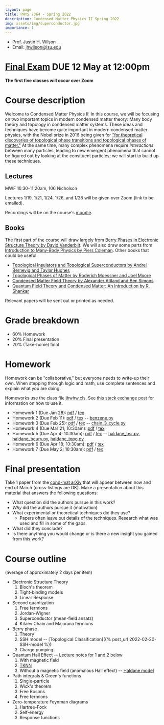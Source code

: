 ```yaml
---
layout: page
title: PHYS 7364 - Spring 2022
description: Condensed Matter Physics II Spring 2022 
img: assets/img/superconductor.jpg
importance: 1
---
```


- Prof. Justin H. Wilson
- Email: jhwilson@lsu.edu

# [Final Exam](/assets/pdf/phys7364_final.pdf) DUE 12 May at 12:00pm

**The first five classes will occur over Zoom**

# Course description

Welcome to Condensed Matter Physics II! In this course, we will be focusing on two important topics in modern condensed matter theory: Many body theory and topology in condensed matter systems. These ideas and techniques have become quite important in modern condensed matter physics, with the Nobel prize in 2016 being given for ["for theoretical discoveries of topological phase transitions and topological phases of matter."](https://www.nobelprize.org/prizes/physics/2016/summary/) At the same time, many complex phenomena require _interactions_ between many particles, leading to new emergent phenomena that cannot be figured out by looking at the consituent particles; we will start to build up these techniques. 

## Lectures

MWF 10:30-11:20am, 106 Nicholson

Lectures 1/19, 1/21, 1/24, 1/26, and 1/28 will be given over Zoom (link to be emailed).

Recordings will be on the course's [moodle](https://moodle.lsu.edu/login/index.php).

## Books

The first part of the course will draw largely from [Berry Phases in Electronic Structure Theory by David Vanderbilt](https://www.cambridge.org/core/books/berry-phases-in-electronic-structure-theory/DDD71CA4FE9AF5F3A2FB300E602F394A#). We will also draw some parts from [Introduction to Many-Body Physics by Piers Coleman](https://www.amazon.com/Introduction-Many-Body-Physics-Piers-Coleman/dp/0521864887). Other books that could be useful:

- [Topological Insulators and Topological Superconductors by Andrei Bernevig and Taylor Hughes](https://www.amazon.com/Topological-Insulators-Superconductors-Andrei-Bernevig/dp/069115175X)
- [Topological Phases of Matter by Roderich Moessner and Joel Moore](https://www.amazon.com/Topological-Phases-Matter-Roderich-Moessner/dp/1107105536)
- [Condensed Matter Field Theory by Alexander Altland and Ben Simons](https://www.amazon.com/Condensed-Matter-Theory-Alexander-Altland/dp/0521769752)
- [Quantum Field Theory and Condensed Matter: An Introduction by R. Shankar](https://www.amazon.com/Quantum-Field-Theory-Condensed-Matter/dp/0521592100)

Relevant papers will be sent out or printed as needed.

# Grade breakdown

- 60% Homework
- 20% Final presentation
- 20% (Take-home) final

# Homework 

Homework can be "collaborative," but everyone needs to write-up their own. When stepping through logic and math, use complete sentences and explain what you are doing. 

Homeworks use the class file [jhwhw.cls](/assets/tex/jhwhw.cls). See [this stack exchange post](https://tex.stackexchange.com/questions/31183/class-file-for-homework-assignments/31230#31230) for information on how to use it.

- Homework 1 (Due Jan 28): [pdf](/assets/pdf/phys7364_hw1.pdf) / [tex](/assets/tex/phys7364_hw1.tex)
- Homework 2 (Due Feb 11): [pdf](/assets/pdf/phys7364_hw2.pdf) / [tex](/assets/tex/phys7364_hw2.tex) -- [benzene.py](/assets/code/benzene.py)
- Homework 3 (Due Feb 25): [pdf](/assets/pdf/phys7364_hw3.pdf) / [tex](/assets/tex/phys7364_hw3.tex) -- [chain_3_cycle.py](/assets/code/chain_3_cycle.py)
- Homework 4 (Due Mar 21; 10:30am): [pdf](/assets/pdf/phys7364_hw4.pdf) / [tex](/assets/tex/phys7364_hw4.tex)
- Homework 5 (Due Apr 4; 10:30am): [pdf](/assets/pdf/phys7364_hw5.pdf) / [tex](/assets/tex/phys7364_hw5.tex) -- [haldane_bsr.py](/assets/code/haldane_bsr.py), [haldane_bcurv.py](/assets/code/haldane_bcurv.py), [haldane_topo.py](/assets/code/haldane_topo.py)
- Homework 6 (Due Apr 18; 10:30am): [pdf](/assets/pdf/phys7364_hw6.pdf) / [tex](/assets/tex/phys7364_hw6.tex)
- Homework 7 (Due May 2; 10:30am): [pdf](/assets/pdf/phys7364_hw7.pdf) / [tex](/assets/tex/phys7364_hw7.tex)

# Final presentation

Take 1 paper from the [cond-mat arXiv](https://arxiv.org/archive/cond-mat) that will appear between now and end of March (cross-listings are OK).  Make a presentation about this material that answers the following questions:
- What question did the authors pursue in this work?
- _Why_ did the authors pursue it (motivation)
- What experimental or theoretical techniques did they use?
  - Papers often leave out details of the techniques. Research what was used and fill in some of the gaps. 
- What did they conclude?
- Is there anything you would change or is there a new insight you gained from this work?

# Course outline
(average of approximately 2 days per item)

* Electronic Structure Theory
    1. Bloch's theorem
    2. Tight-binding models
    3. Linear Response
* Second quantization
    1. Free fermions
    2. Jordan-Wigner
    3. Superconductor (mean-field ansatz)
    4. Kitaev Chain and Majorana fermions
* Berry phase
    1. Theory
    2. SSH model -- [Topological Classification]({% post_url 2022-02-20-SSH-model %})
    3. Charge pumping
* Quantum Hall Effect -- [Lecture notes for 1 and 2 below](/assets/pdf/QHE%20lecture%20notes.pdf)
    1. With magnetic field
    2. [TKNN](https://journals.aps.org/prl/abstract/10.1103/PhysRevLett.49.405)
    3. Without a magnetic field (anomalous Hall effect) -- [Haldane model](/assets/pdf/Haldane%20model.pdf)
* Path integrals & Green's functions
    1. Single-particle 
    2. Wick's theorem
    3. Free Bosons
    4. Free fermions
* Zero-temperature Feynman diagrams
    1. Hartree-Fock 
    2. Self-energy
    3. Response functions